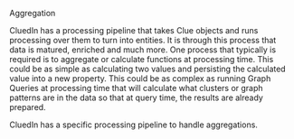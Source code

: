 Aggregation

CluedIn has a processing pipeline that takes Clue objects and runs processing over them to turn into entities. It is through this process that data is matured, enriched and much more. One process that typically is required is to aggregate or calculate functions at processing time. This could be as simple as calculating two values and persisting the calculated value into a new property. This could be as complex as running Graph Queries at processing time that will calculate what clusters or graph patterns are in the data so that at query time, the results are already prepared. 

CluedIn has a specific processing pipeline to handle aggregations. 